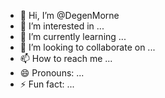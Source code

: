 - 👋 Hi, I’m @DegenMorne
- 👀 I’m interested in ...
- 🌱 I’m currently learning ...
- 💞️ I’m looking to collaborate on ...
- 📫 How to reach me ...
- 😄 Pronouns: ...
- ⚡ Fun fact: ...

<!---
DegenMorne/DegenMorne is a ✨ special ✨ repository because its `README.md` (this file) appears on your GitHub profile.
You can click the Preview link to take a look at your changes.
--->
